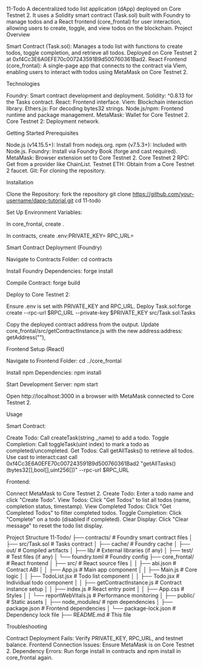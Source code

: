 11-Todo
A decentralized todo list application (dApp) deployed on Core Testnet 2. It uses a Solidity smart contract (Task.sol) built with Foundry to manage todos and a React frontend (core_frontal) for user interaction, allowing users to create, toggle, and view todos on the blockchain.
Project Overview

Smart Contract (Task.sol): Manages a todo list with functions to create todos, toggle completion, and retrieve all todos. Deployed on Core Testnet 2 at 0xf4Cc3E6A0EFE70c007243591B9d500760361Bad2.
React Frontend (core_frontal): A single-page app that connects to the contract via Viem, enabling users to interact with todos using MetaMask on Core Testnet 2.

Technologies

Foundry: Smart contract development and deployment.
Solidity: ^0.8.13 for the Tasks contract.
React: Frontend interface.
Viem: Blockchain interaction library.
Ethers.js: For decoding bytes32 strings.
Node.js/npm: Frontend runtime and package management.
MetaMask: Wallet for Core Testnet 2.
Core Testnet 2: Deployment network.

Getting Started
Prerequisites

Node.js (v14.15.5+): Install from nodejs.org.
npm (v7.5.3+): Included with Node.js.
Foundry: Install via Foundry Book (forge and cast required).
MetaMask: Browser extension set to Core Testnet 2.
Core Testnet 2 RPC: Get from a provider like ChainList.
Testnet ETH: Obtain from a Core Testnet 2 faucet.
Git: For cloning the repository.

Installation

Clone the Repository:
fork the repository 
git clone https://github.com/your-username/dapp-tutorial.git
cd 11-todo


Set Up Environment Variables:

In core_frontal, create .


In contracts, create .env:PRIVATE_KEY=<your-wallet-private-key>
RPC_URL=<your-core-testnet2-rpc-url>



Smart Contract Deployment (Foundry)

Navigate to Contracts Folder:
cd contracts


Install Foundry Dependencies:
forge install


Compile Contract:
forge build


Deploy to Core Testnet 2:

Ensure .env is set with PRIVATE_KEY and RPC_URL.
Deploy Task.sol:forge create --rpc-url $RPC_URL --private-key $PRIVATE_KEY src/Task.sol:Tasks


Copy the deployed contract address from the output.
Update core_frontal/src/getContractInstance.js with the new address:address: getAddress("<new-contract-address>"),





Frontend Setup (React)

Navigate to Frontend Folder:
cd ../core_frontal


Install npm Dependencies:
npm install


Start Development Server:
npm start

Open http://localhost:3000 in a browser with MetaMask connected to Core Testnet 2.


Usage

Smart Contract:

Create Todo: Call createTask(string _name) to add a todo.
Toggle Completion: Call toggleTask(uint index) to mark a todo as completed/uncompleted.
Get Todos: Call getAllTasks() to retrieve all todos.
Use cast to interact:cast call 0xf4Cc3E6A0EFE70c007243591B9d500760361Bad2 "getAllTasks()(bytes32[],bool[],uint256[])" --rpc-url $RPC_URL




Frontend:

Connect MetaMask to Core Testnet 2.
Create Todo: Enter a todo name and click "Create Todo".
View Todos: Click "Get Todos" to list all todos (name, completion status, timestamp).
View Completed Todos: Click "Get Completed Todos" to filter completed todos.
Toggle Completion: Click "Complete" on a todo (disabled if completed).
Clear Display: Click "Clear message" to reset the todo list display.



Project Structure
11-Todo/
├── contracts/                # Foundry smart contract files
│   ├── src/Task.sol          # Tasks contract
│   ├── cache/                # Foundry cache
│   ├── out/                  # Compiled artifacts
│   ├── lib/                  # External libraries (if any)
│   ├── test/                 # Test files (if any)
│   └── foundry.toml          # Foundry config
├── core_frontal/             # React frontend
│   ├── src/                  # React source files
│   │   ├── abi.json          # Contract ABI
│   │   ├── App.js            # Main app component
│   │   ├── Main.js           # Core logic
│   │   ├── TodoList.jsx      # Todo list component
│   │   ├── Todo.jsx          # Individual todo component
│   │   ├── getContractInstance.js # Contract instance setup
│   │   ├── index.js          # React entry point
│   │   ├── App.css           # Styles
│   │   └── reportWebVitals.js # Performance monitoring
│   ├── public/               # Static assets
│   ├── node_modules/         # npm dependencies
│   ├── package.json          # Frontend dependencies
│   └── package-lock.json     # Dependency lock file
├── README.md                 # This file

Troubleshooting

Contract Deployment Fails: Verify PRIVATE_KEY, RPC_URL, and testnet balance.
Frontend Connection Issues: Ensure MetaMask is on Core Testnet 2.
Dependency Errors: Run forge install in contracts and npm install in core_frontal again.
